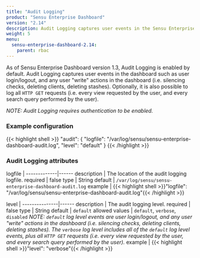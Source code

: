 ```yaml
---
title: "Audit Logging"
product: "Sensu Enterprise Dashboard"
version: "2.14"
description: Audit Logging captures user events in the Sensu Enterprise dashboard."
weight: 5
menu:
  sensu-enterprise-dashboard-2.14:
    parent: rbac
---
```


As of Sensu Enterprise Dashboard version 1.3, Audit Logging is enabled by
default. Audit Logging captures user events in the dashboard such as user
login/logout, and any user "write" actions in the dashboard (i.e. silencing
checks, deleting clients, deleting stashes). Optionally, it is also possible to
log all `HTTP GET` requests (i.e. every view requested by the user, and every
search query performed by the user).

_NOTE: Audit Logging requires authentication to be enabled._

### Example configuration

{{< highlight shell >}}
"audit": {
  "logfile": "/var/log/sensu/sensu-enterprise-dashboard-audit.log",
  "level": "default"
}
{{< /highlight >}}

### Audit Logging attributes

logfile      | 
-------------|------
description  | The location of the audit logging logfile.
required     | false
type         | String
default      | `/var/log/sensu/sensu-enterprise-dashboard-audit.log`
example      | {{< highlight shell >}}"logfile": "/var/log/sensu/sensu-enterprise-dashboard-audit.log"{{< /highlight >}}

level          | 
---------------|------
description    | The audit logging level.
required       | false
type           | String
default        | `default`
allowed values | `default`, `verbose`, `disabled` _NOTE: `default` log level events are user login/logout, and any user "write" actions in the dashboard (i.e. silencing checks, deleting clients, deleting stashes). The `verbose` log level includes all of the `default` log level events, plus all `HTTP GET` requests (i.e. every view requested by the user, and every search query performed by the user)._
example        | {{< highlight shell >}}"level": "verbose"{{< /highlight >}}
